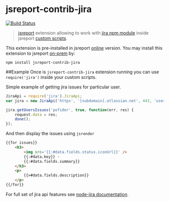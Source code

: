 # jsreport-contrib-jira

[![Build Status](https://travis-ci.org/jsreport/jsreport-contrib-jira.png?branch=master)](https://travis-ci.org/jsreport/jsreport-contrib-jira)

> [jsreport](https://github.com/jsreport/jsreport) extension allowing to work with [jira npm module](https://github.com/steves/node-jira) inside jsreport [custom scripts](http://jsreport.net/learn/scripts).

This extension is pre-installed in jsreport [online](http://jsreport.net/online) version. You may install this extension to jsreport [on-prem](http://jsreport.net/on-prem) by:
```
npm install jsreport-contrib-jira
```

##Example
Once is `jsreport-contrib-jira` extension running you can use `require('jira')` inside your custom scripts.

Simple example of getting jira issues for particular user.

```javascript
JiraApi = require('jira').JiraApi;
var jira = new JiraApi('https', '[subdomain].atlassian.net', 443, 'username', 'password', '2');

jira.getUsersIssues('pofider', true, function(err, res) {
    request.data = res;
    done();    
});
```

And then display the issues using `jsrender`
```html
{{for issues}}
    <h3>
        <img src='{{:#data.fields.status.iconUrl}}' /> 
        {{:#data.key}} - 
        {{:#data.fields.summary}}
    </h3>
    <p>
        {{>#data.fields.description}}
    </p>
{{/for}}
```

For full set of jira api features see [node-jira documentation](https://github.com/steves/node-jira).
